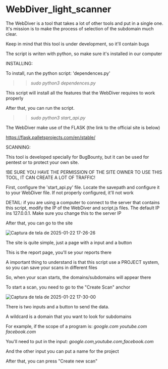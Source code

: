 # WebDiver_light_scanner
The WebDiver is a tool that takes a lot of other tools and put in a single one. It's mission is to make the process of selection of the subdomain much clear.

Keep in mind that this tool is under development, so it'll contain bugs

The script is writen with python, so make sure it's installed in our computer

INSTALLING:

To install, run the python script: 'dependences.py'


>>  *sudo python3 dependences.py*

This script will install all the features that the WebDiver requires to work properly

After that, you can run the script.

>>  *sudo python3 start_api.py*

The WebDiver make use of the FLASK (the link to the official site is below)

https://flask.palletsprojects.com/en/stable/


SCANNING:

This tool is developed specially for BugBounty, but it can be used for pentest or to protect your own site.

!BE SURE YOU HAVE THE PERMISSION OF THE SITE OWNER TO USE THIS TOOL, IT CAN CREATE A LOT OF TRAFFIC!

First, configure the 'start_api.py' file. Locate the savepath and configure it to your WebDiver file. If not properly configured, it'll not work

DETAIL: if you are using a computer to connect to the server that contains this script, modify the IP of the WebDiver and script.js files. The default IP ins 127.0.0.1. Make sure you change this to the server IP

After that, you can go to the site

![Captura de tela de 2025-01-22 17-26-26](https://github.com/user-attachments/assets/e79449e3-5069-4afd-af18-6c4538042a79)

The site is quite simple, just a page with a input and a button

This is the report page, you'll se your reports there

A important thing to understand is that this script use a PROJECT system, so you can save your scans in different files

So, when your scan starts, the domains/subdomains will appear there

To start a scan, you need to go to the "Create Scan" anchor

![Captura de tela de 2025-01-22 17-30-00](https://github.com/user-attachments/assets/2f72444e-242e-40ce-ba70-65d73781fc13)

There is two inputs and  a button to send the data.

A wildcard is a domain that you want to look for subdomains

For example, if the scope of a program is:
*google.com*
*youtube.com*
*facebook.com*

You'll need to put in the input:
*google.com,youtube.com,facebook.com*

And the other input you can put a name for the project

After that, you can press "Create new scan"
